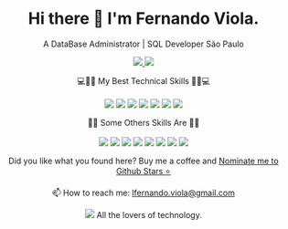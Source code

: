 
<h1 align='center'>
    Hi there 👋 I'm Fernando Viola.
  </h1>
  
  <p align='center'>
    A DataBase Administrator | SQL Developer  São Paulo
  </p>
  
  
  
  <p align='center'>
    <a href="https://wa.me/qr/33AWJTTJ35YDM1">
      <img src="https://img.shields.io/badge/WHATSAPP-%2325D366.svg?&style=for-the-badge&logo=whatsapp&logoColor=white" />    
    </a>
    <a href="https://www.linkedin.com/in/lfernandoviola/">
      <img src="https://img.shields.io/badge/linkedin-%230077B5.svg?&style=for-the-badge&logo=linkedin&logoColor=white" />
    </a>
    
  </p>
  
  
  <p align='center'>
    💻👨‍💻 My Best Technical Skills 👨‍💻💻<br/><br/>
    <img src="https://img.shields.io/badge/PostgreSQL-316192?style=for-the-badge&logo=postgresql&logoColor=white" />
    <img src="https://img.shields.io/badge/MySQL-00000F?style=for-the-badge&logo=mysql&logoColor=white" />
    <img src="https://img.shields.io/badge/Linux-FCC624?style=for-the-badge&logo=linux&logoColor=black" />
    <img src="https://img.shields.io/badge/Microsoft_Excel-217346?style=for-the-badge&logo=microsoft-excel&logoColor=white" />
    <img src="https://img.shields.io/badge/Microsoft%20SQL%20Sever-CC2927?style=for-the-badge&logo=microsoft%20sql%20server&logoColor=white" />
    <img src="https://img.shields.io/badge/Python-FFD43B?style=for-the-badge&logo=python&logoColor=darkgreen" />
    <img src="https://img.shields.io/badge/microsoft%20azure-0089D6?style=for-the-badge&logo=microsoft-azure&logoColor=white" />
    </a>
  
  </p>
  
  
  <p align='center'>
    📝🚀 Some Others Skills Are 📝🚀<br/><br/>
    <img src="https://img.shields.io/badge/HTML-239120?style=for-the-badge&logo=html5&logoColor=white" />
    <img src="https://img.shields.io/badge/PyCharm-000000.svg?&style=for-the-badge&logo=PyCharm&logoColor=white" />
    <img src="https://img.shields.io/badge/CSS-239120?&style=for-the-badge&logo=css3&logoColor=white" />
    <img src="https://img.shields.io/badge/.NET-5C2D91?style=for-the-badge&logo=dot-net&logoColor=white" />
    <img src="https://img.shields.io/badge/Docker-2CA5E0?style=for-the-badge&logo=docker&logoColor=white" />
    <img src="https://img.shields.io/badge/C%23-239120?style=for-the-badge&logo=c-sharp&logoColor=white" />
    <img src="https://img.shields.io/badge/MongoDB-4EA94B?style=for-the-badge&logo=mongodb&logoColor=white" />
    <img src="https://img.shields.io/badge/Google%20Analytics-E37400?style=for-the-badge&logo=google%20analytics&logoColor=white" />
    
     
  </p>
  
   </p>
  
  
  <p align='center'>
     Did you like what you found here? Buy me a coffee and <a href='https://stars.github.com/nominate/'>Nominate me to Github Stars ⭐</a>
  
  
  <p align='center'>
    📫 How to reach me: <a href='mailto:lfernando.viola@gmail.com'>lfernando.viola@gmail.com</a>
   
  </p>
  <p align='center'>
    <a href="#"><img src="https://badges.pufler.dev/visits/lfernandoviola/lfernandoviola"></a> All the lovers of technology.
  </p>
  
  
   

